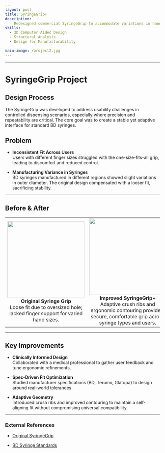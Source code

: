 ```yaml
---
layout: post
title: SyringeGrip+
description: 
    Redesigned commercial SyringeGrip to accommodate variations in hand size and syringe diameter tolerances. Integrated adaptive relief features such as crush ribs and grip fins to ensure compatibility across multiple syringe brands (BD, Terumo, Glatopa). Design was tested and approved by a medical clinic
skills: 
  - 3D Computer Aided Design
  - Structural Analysis
  - Design for Manufacturability

main-image: /project2.jpg
---
```


---
# SyringeGrip Project

## Design Process

The SyringeGrip was developed to address usability challenges in controlled dispensing scenarios, especially where precision and repeatability are critical. The core goal was to create a stable yet adaptive interface for standard BD syringes.

## Problem

- **Inconsistent Fit Across Users**  
  Users with different finger sizes struggled with the one-size-fits-all grip, leading to discomfort and reduced control.

- **Manufacturing Variance in Syringes**  
  BD syringes manufactured in different regions showed slight variations in outer diameter. The original design compensated with a looser fit, sacrificing stability.


---

## Before & After

<table>
  <tr>
    <td align="center"><img src="/original.png" width="250"/><br/><strong>Original Syringe Grip</strong><br/>Loose fit due to oversized hole; lacked finger support for varied hand sizes.</td>
    <td align="center"><img src="/improved.png" width="250"/><br/><strong>Improved SyringeGrip+</strong><br/>Adaptive crush ribs and ergonomic contouring provide a secure, comfortable grip across syringe types and users.</td>
  </tr>
</table>

---

## Key Improvements

- **Clinically Informed Design**  
  Collaborated with a medical professional to gather user feedback and tune ergonomic refinements.

- **Spec-Driven Fit Optimization**  
  Studied manufacturer specifications (BD, Terumo, Glatopa) to design around real-world tolerances.

- **Adaptive Geometry**  
  Introduced crush ribs and improved contouring to maintain a  self-aligning fit without compromising universal compatibility.

---

### External References

- [Original SyringeGrip](https://syringegrip.com/)  

- [BD Syringe Standards](https://chemyx.com/resources/pump-resources/min-and-max-flow-rates/bd-plastic-syringe-minimum-maximum-flow-rates/)  
